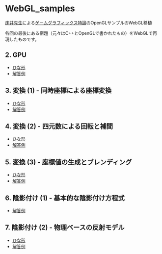 # WebGL_samples
[床井先生](https://twitter.com/tokoik)による[ゲームグラフィックス特論](https://tokoik.github.io/gg/)のOpenGLサンプルのWebGL移植

各回の最後にある宿題（元々はC++とOpenGLで書かれたもの）をWebGLで再現したものです。

## 2. GPU
- [ひな形](02/index.html)
- [解答例](02/solution.html)

## 3. 変換 (1) - 同時座標による座標変換
- [ひな形](03/index.html)
- [解答例](03/solution.html)

## 4. 変換 (2) - 四元数による回転と補間
- [ひな形](04/base.html)
- [解答例](04/solution.html)

## 5. 変換 (3) - 座標値の生成とブレンディング
- [ひな形](05/base.html)
- [解答例](05/solution.html)

## 6. 陰影付け (1) - 基本的な陰影付け方程式
- [解答例](06/solution.html)

## 7. 陰影付け (2) - 物理ベースの反射モデル
- [ひな形](07/base.html)
- [解答例](07/solution.html)
